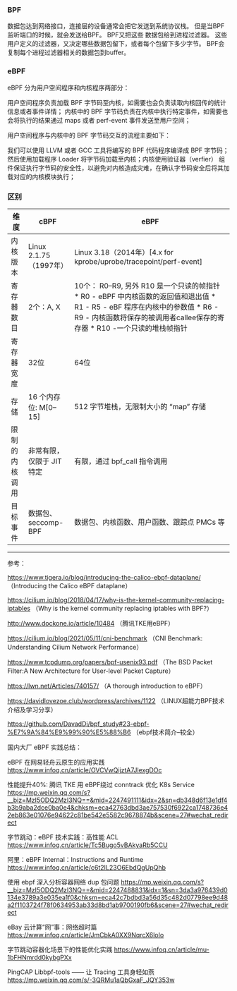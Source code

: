 ### BPF
数据包达到网络接口，连接层的设备通常会把它发送到系统协议栈。
但是当BPF监听端口的时候，就会发送给BPF。
BPF又把这些 数据包给到进程过滤器。
这些用户定义的过滤器，又决定哪些数据包留下，或者每个包留下多少字节。
BPF会复制每个进程过滤器相关的数据包到buffer。



### eBPF

eBPF 分为用户空间程序和内核程序两部分：

用户空间程序负责加载 BPF 字节码至内核，如需要也会负责读取内核回传的统计信息或者事件详情；
内核中的 BPF 字节码负责在内核中执行特定事件，如需要也会将执行的结果通过 maps 或者 perf-event 事件发送至用户空间；


用户空间程序与内核中的 BPF 字节码交互的流程主要如下：

我们可以使用 LLVM 或者 GCC 工具将编写的 BPF 代码程序编译成 BPF 字节码；
然后使用加载程序 Loader 将字节码加载至内核；内核使用验证器（verfier） 组件保证执行字节码的安全性，以避免对内核造成灾难，在确认字节码安全后将其加载对应的内核模块执行；


### 区别

|维度|cBPF|eBPF|
|--|--|--|
|内核版本|Linux 2.1.75（1997年）|Linux 3.18（2014年）[4.x for kprobe/uprobe/tracepoint/perf-event]|
|寄存器数目|2个：A, X|10个： R0–R9, 另外 R10 是一个只读的帧指针 * R0 - eBPF 中内核函数的返回值和退出值 * R1 - R5 - eBF 程序在内核中的参数值 * R6 - R9 - 内核函数将保存的被调用者callee保存的寄存器 * R10 -一个只读的堆栈帧指针|
|寄存器宽度|32位|64位|
|存储|16 个内存位: M[0–15]|512 字节堆栈，无限制大小的 “map” 存储|
|限制的内核调用|非常有限，仅限于 JIT 特定|有限，通过 bpf_call 指令调用|
|目标事件|数据包、 seccomp-BPF|数据包、内核函数、用户函数、跟踪点 PMCs 等|

---
参考：

https://www.tigera.io/blog/introducing-the-calico-ebpf-dataplane/   （Introducing the Calico eBPF dataplane）

https://cilium.io/blog/2018/04/17/why-is-the-kernel-community-replacing-iptables （Why is the kernel community replacing iptables with BPF?）

http://www.dockone.io/article/10484   （腾讯TKE用eBPF）

https://cilium.io/blog/2021/05/11/cni-benchmark （CNI Benchmark: Understanding Cilium Network Performance）

https://www.tcpdump.org/papers/bpf-usenix93.pdf   （The BSD Packet Filter:A New Architecture for User-level Packet Capture）

https://lwn.net/Articles/740157/  （A thorough introduction to eBPF）

https://davidlovezoe.club/wordpress/archives/1122 （LINUX超能力BPF技术介绍及学习分享）

https://github.com/DavadDi/bpf_study#23-ebpf-%E7%9A%84%E9%99%90%E5%88%B6 （ebpf技术简介–较全）

国内大厂 eBPF 实践总结：

eBPF 在网易轻舟云原生的应用实践   https://www.infoq.cn/article/OVCVwQijztA7JlexgDOc

性能提升40%: 腾讯 TKE 用 eBPF绕过 conntrack 优化 K8s Service   https://mp.weixin.qq.com/s?__biz=MzI5ODQ2MzI3NQ==&mid=2247491111&idx=2&sn=db348d6f13e1df4b3b9aba2dce0ba0e4&chksm=eca42763dbd3ae757530f6922ca1748736e42eb863e01076e94622c81be542e5582c9678874b&scene=27#wechat_redirect

字节跳动：eBPF 技术实践：高性能 ACL   https://www.infoq.cn/article/Tc5Bugo5vBAkyaRb5CCU

阿里：eBPF Internal：Instructions and Runtime   https://www.infoq.cn/article/c6t2IL23O6EbdQgUpQhb

使用 ebpf 深入分析容器网络 dup 包问题   https://mp.weixin.qq.com/s?__biz=MzI5ODQ2MzI3NQ==&mid=2247488831&idx=1&sn=3da3a976439d0134e3789a3e035ea1f0&chksm=eca42c7bdbd3a56d35c482d07798ee9d48a2f1103724f78f0634953ab33d8bd1ab9700190fb6&scene=27#wechat_redirect

eBay 云计算“网”事：网络超时篇   https://www.infoq.cn/article/JmCbkA0XX9NqrcX6loIo

字节跳动容器化场景下的性能优化实践   https://www.infoq.cn/article/mu-1bFHNmrdd0kybgPXx

PingCAP Libbpf-tools —— 让 Tracing 工具身轻如燕   https://mp.weixin.qq.com/s/-3QRMu1aQbGxaF_JQY353w


